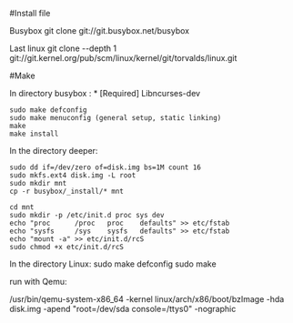 #Install file

Busybox
git clone git://git.busybox.net/busybox

Last linux
git clone --depth 1 git://git.kernel.org/pub/scm/linux/kernel/git/torvalds/linux.git

#Make

In directory busybox :
    * [Required] Libncurses-dev

    sudo make defconfig
    sudo make menuconfig (general setup, static linking)
    make
    make install

In the directory deeper:

    sudo dd if=/dev/zero of=disk.img bs=1M count 16
    sudo mkfs.ext4 disk.img -L root
    sudo mkdir mnt
    cp -r busybox/_install/* mnt

    cd mnt
    sudo mkdir -p /etc/init.d proc sys dev
    echo "proc      /proc   proc    defaults" >> etc/fstab
    echo "sysfs     /sys    sysfs   defaults" >> etc/fstab
    echo "mount -a" >> etc/init.d/rcS
    sudo chmod +x etc/init.d/rcS

In the directory Linux:
    sudo make defconfig
    sudo make

run with Qemu:

/usr/bin/qemu-system-x86_64 -kernel linux/arch/x86/boot/bzImage -hda disk.img -apend "root=/dev/sda console=/ttys0" -nographic


